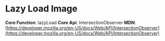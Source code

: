 # Lazy Load Image

**Core Function**: lazyLoad
**Core Api**: IntersectionObserver 
**MDN**: [https://developer.mozilla.org/en-US/docs/Web/API/IntersectionObserver](https://developer.mozilla.org/en-US/docs/Web/API/IntersectionObserver)
